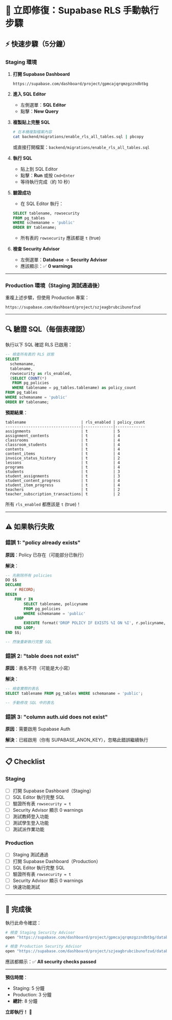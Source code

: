# 🚨 立即修復：Supabase RLS 手動執行步驟

## ⚡ 快速步驟（5分鐘）

### **Staging 環境**

1. **打開 Supabase Dashboard**
   ```
   https://supabase.com/dashboard/project/gpmcajqrqmzgzzndbtbg
   ```

2. **進入 SQL Editor**
   - 左側選單：**SQL Editor**
   - 點擊：**New Query**

3. **複製貼上完整 SQL**
   ```bash
   # 在本機複製檔案內容
   cat backend/migrations/enable_rls_all_tables.sql | pbcopy
   ```

   或直接打開檔案：`backend/migrations/enable_rls_all_tables.sql`

4. **執行 SQL**
   - 貼上到 SQL Editor
   - 點擊：**Run** 或按 `Cmd+Enter`
   - 等待執行完成（約 10 秒）

5. **驗證成功**
   - 在 SQL Editor 執行：
   ```sql
   SELECT tablename, rowsecurity
   FROM pg_tables
   WHERE schemaname = 'public'
   ORDER BY tablename;
   ```
   - 所有表的 `rowsecurity` 應該都是 `t` (true)

6. **檢查 Security Advisor**
   - 左側選單：**Database** → **Security Advisor**
   - 應該顯示：✅ **0 warnings**

---

### **Production 環境**（Staging 測試通過後）

重複上述步驟，但使用 Production 專案：

```
https://supabase.com/dashboard/project/szjeagbrubcibunofzud
```

---

## 🔍 驗證 SQL（每個表確認）

執行以下 SQL 確認 RLS 已啟用：

```sql
-- 檢查所有表的 RLS 狀態
SELECT
  schemaname,
  tablename,
  rowsecurity as rls_enabled,
  (SELECT COUNT(*)
   FROM pg_policies
   WHERE tablename = pg_tables.tablename) as policy_count
FROM pg_tables
WHERE schemaname = 'public'
ORDER BY tablename;
```

**預期結果**：
```
tablename                        | rls_enabled | policy_count
---------------------------------|-------------|-------------
assignments                      | t           | 5
assignment_contents              | t           | 4
classrooms                       | t           | 4
classroom_students               | t           | 4
contents                         | t           | 4
content_items                    | t           | 4
invoice_status_history           | t           | 2
lessons                          | t           | 4
programs                         | t           | 4
students                         | t           | 3
student_assignments              | t           | 3
student_content_progress         | t           | 4
student_item_progress            | t           | 4
teachers                         | t           | 2
teacher_subscription_transactions| t           | 2
```

所有 `rls_enabled` 都應該是 `t` (true)！

---

## ⚠️ 如果執行失敗

### **錯誤 1: "policy already exists"**

**原因**：Policy 已存在（可能部分已執行）

**解決**：
```sql
-- 先刪除所有 policies
DO $$
DECLARE
    r RECORD;
BEGIN
    FOR r IN
        SELECT tablename, policyname
        FROM pg_policies
        WHERE schemaname = 'public'
    LOOP
        EXECUTE format('DROP POLICY IF EXISTS %I ON %I', r.policyname, r.tablename);
    END LOOP;
END $$;

-- 然後重新執行完整 SQL
```

### **錯誤 2: "table does not exist"**

**原因**：表名不符（可能是大小寫）

**解決**：
```sql
-- 檢查實際的表名
SELECT tablename FROM pg_tables WHERE schemaname = 'public';

-- 手動修改 SQL 中的表名
```

### **錯誤 3: "column auth.uid does not exist"**

**原因**：需要啟用 Supabase Auth

**解決**：已經啟用（你有 SUPABASE_ANON_KEY），忽略此錯誤繼續執行

---

## 📋 Checklist

### **Staging**
- [ ] 打開 Supabase Dashboard（Staging）
- [ ] SQL Editor 執行完整 SQL
- [ ] 驗證所有表 `rowsecurity = t`
- [ ] Security Advisor 顯示 0 warnings
- [ ] 測試教師登入功能
- [ ] 測試學生登入功能
- [ ] 測試派作業功能

### **Production**
- [ ] Staging 測試通過
- [ ] 打開 Supabase Dashboard（Production）
- [ ] SQL Editor 執行完整 SQL
- [ ] 驗證所有表 `rowsecurity = t`
- [ ] Security Advisor 顯示 0 warnings
- [ ] 快速功能測試

---

## 🎯 完成後

執行此命令確認：

```bash
# 檢查 Staging Security Advisor
open "https://supabase.com/dashboard/project/gpmcajqrqmzgzzndbtbg/database/security-advisor"

# 檢查 Production Security Advisor
open "https://supabase.com/dashboard/project/szjeagbrubcibunofzud/database/security-advisor"
```

應該都顯示：✅ **All security checks passed**

---

**預估時間**：
- Staging: 5 分鐘
- Production: 3 分鐘
- **總計**: 8 分鐘

**立即執行！** 🚀
